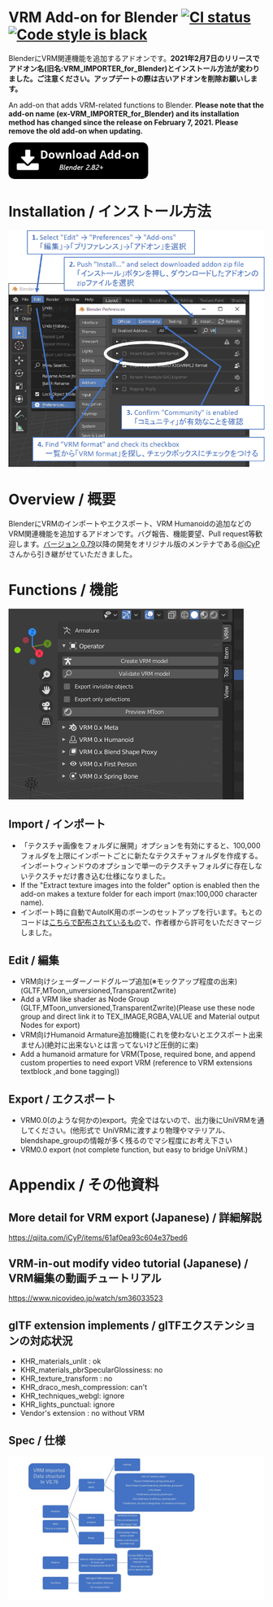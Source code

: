 # VRM Add-on for Blender <a href="https://github.com/saturday06/VRM_Addon_for_Blender/actions"><img alt="CI status" src="https://github.com/saturday06/VRM_Addon_for_Blender/workflows/Test/badge.svg"></a> <a href="https://github.com/psf/black"><img alt="Code style is black" src="https://img.shields.io/badge/code%20style-black-000000.svg"></a>

BlenderにVRM関連機能を追加するアドオンです。<strong>2021年2月7日のリリースでアドオン名(旧名:VRM_IMPORTER_for_Blender)とインストール方法が変わりました。ご注意ください。アップデートの際は古いアドオンを削除お願いします。</strong>

An add-on that adds VRM-related functions to Blender. <strong>Please note that the add-on name (ex-VRM_IMPORTER_for_Blender) and its installation method has changed since the release on February 7, 2021. Please remove the old add-on when updating.</strong>

<a alt="Download add-on for Blender 2.82+" href="https://github.com/saturday06/VRM_Addon_for_Blender/archive/release.zip"><img src="./docs/download_button.png"></a>

# Installation / インストール方法

<img src="./docs/installation.png">

# Overview / 概要

BlenderにVRMのインポートやエクスポート、VRM Humanoidの追加などのVRM関連機能を追加するアドオンです。バグ報告、機能要望、Pull request等歓迎します。[バージョン 0.79](https://github.com/saturday06/VRM_Addon_for_Blender/archive/0_79.zip)以降の開発をオリジナル版のメンテナである[@iCyP](https://github.com/iCyP)さんから引き継がせていただきました。

# Functions / 機能

<img alt="UI Panel" src="./docs/website/static/ja/images/ui_panel.png">

## Import / インポート

- 「テクスチャ画像をフォルダに展開」オプションを有効にすると、100,000フォルダを上限にインポートごとに新たなテクスチャフォルダを作成する。インポートウィンドウのオプションで単一のテクスチャフォルダに存在しないテクスチャだけ書き込む仕様になりました。
- If the "Extract texture images into the folder" option is enabled then the add-on makes a texture folder for each import (max:100,000 character name).
- インポート時に自動でAutoIK用のボーンのセットアップを行います。もとのコードは[こちらで配布されているもの](https://booth.pm/ja/items/1697977)で、作者様から許可をいただきマージしました。

## Edit / 編集

- VRM向けシェーダーノードグループ追加(※モックアップ程度の出来)(GLTF,MToon_unversioned,TransparentZwrite)
- Add a VRM like shader as Node Group (GLTF,MToon_unversioned,TransparentZwrite)(Please use these node group and direct link it to TEX_IMAGE,RGBA,VALUE and Material output Nodes for export)
- VRM向けHumanoid Armature追加機能(これを使わないとエクスポート出来ません)(絶対に出来ないとは言ってないけど圧倒的に楽)
- Add a humanoid armature for VRM(Tpose, required bone, and append custom properties to need export VRM (reference to VRM extensions textblock ,and bone tagging))

## Export / エクスポート

- VRM0.0(のような何かの)export。完全ではないので、出力後にUniVRMを通してください。(他形式で UniVRMに渡すより物理やマテリアル、blendshape_groupの情報が多く残るのでマシ程度にお考え下さい
- VRM0.0 export (not complete function, but easy to bridge UniVRM.)

# Appendix / その他資料

## More detail for VRM export (Japanese) / 詳細解説

https://qiita.com/iCyP/items/61af0ea93c604e37bed6

## VRM-in-out modify video tutorial (Japanese) / VRM編集の動画チュートリアル

https://www.nicovideo.jp/watch/sm36033523

## glTF extension implements / glTFエクステンションの対応状況

- KHR_materials_unlit : ok
- KHR_materials_pbrSpecularGlossiness: no
- KHR_texture_transform : no
- KHR_draco_mesh_compression: can't
- KHR_techniques_webgl: ignore
- KHR_lights_punctual: ignore
- Vendor's extension : no without VRM

## Spec / 仕様

<img alt="spec figure" src="./docs/spec.jpg" />
